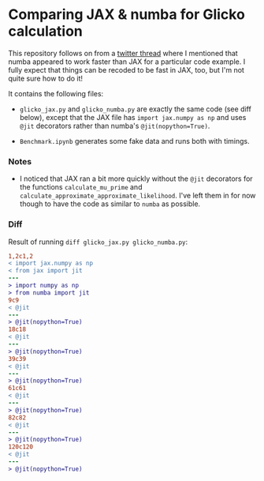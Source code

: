 # Comparing JAX & numba for Glicko calculation

This repository follows on from a [twitter
thread](https://twitter.com/xenophar/status/1134799173738303489) where I
mentioned that numba appeared to work faster than JAX for a particular code
example. I fully expect that things can be recoded to be fast in JAX, too, but
I'm not quite sure how to do it!

It contains the following files:

* `glicko_jax.py` and `glicko_numba.py` are exactly the same code (see diff
  below), except that the JAX file has `import jax.numpy as np` and uses `@jit`
  decorators rather than numba's `@jit(nopython=True)`.

* `Benchmark.ipynb` generates some fake data and runs both with timings.

### Notes

* I noticed that JAX ran a bit more quickly without the `@jit` decorators for
  the functions `calculate_mu_prime` and
  `calculate_approximate_approximate_likelihood`. I've left them in for now
  though to have the code as similar to `numba` as possible.

### Diff

Result of running `diff glicko_jax.py glicko_numba.py`:

```diff
1,2c1,2
< import jax.numpy as np
< from jax import jit
---
> import numpy as np
> from numba import jit
9c9
< @jit
---
> @jit(nopython=True)
18c18
< @jit
---
> @jit(nopython=True)
39c39
< @jit
---
> @jit(nopython=True)
61c61
< @jit
---
> @jit(nopython=True)
82c82
< @jit
---
> @jit(nopython=True)
120c120
< @jit
---
> @jit(nopython=True)
```
